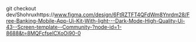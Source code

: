 git checkout dev/Shohruxhttps://www.figma.com/design/6FtRZTFT4QFdWm8Ynrdm28/Free-Banking-Mobile-App-Ui-Kit-With-light---Dark-Mode-High-Quality-Ui-43--Screen-template--Community-?node-id=1-8688&t=8MQFcfseICXoOi90-0
